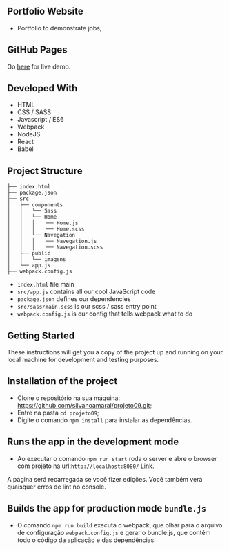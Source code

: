 ## Portfolio Website

* Portfolio to demonstrate jobs;

## GitHub Pages

Go [here](https://silvanoamaral.github.io/projeto09/) for live demo.

## Developed With

* HTML
* CSS / SASS
* Javascript / ES6
* Webpack
* NodeJS 
* React
* Babel

## Project Structure
```
├── index.html
├── package.json
├── src
│   ├── components
│   │   └── Sass
│   │   └── Home
│   │   │   └── Home.js
│   │   │   └── Home.scss
│   │   └── Navegation
│   │   │   └── Navegation.js
│   │   │   └── Navegation.scss
│   ├── public
│   │   └── imagens
│   └── app.js
├── webpack.config.js
```

* `index.html` file main
* `src/app.js` contains all our cool JavaScript code
* `package.json` defines our dependencies
* `src/sass/main.scss` is our scss / sass entry point
* `webpack.config.js` is our config that tells webpack what to do

## Getting Started

These instructions will get you a copy of the project up and running on your local machine for development and testing purposes.

## Installation of the project

* Clone o repositório na sua máquina: https://github.com/silvanoamaral/projeto09.git;
* Entre na pasta `cd projeto09`;
* Digite o comando `npm install` para instalar as dependências.

## Runs the app in the development mode

* Ao executar o comando `npm run start` roda o server e abre o browser com projeto na url:`http://localhost:8080/` [Link](http://localhost:8080/).

A página será recarregada se você fizer edições.
Você também verá quaisquer erros de lint no console.

## Builds the app for production mode `bundle.js`

* O comando `npm run build` executa o webpack, que olhar para o arquivo de configuração `webpack.config.js` e gerar o bundle.js, que contém todo o código da aplicação e das dependências.
